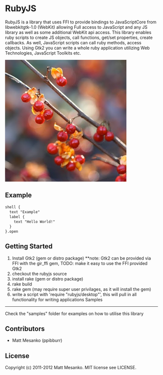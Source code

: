 RubyJS
===
RubyJS is a library that uses FFI to provide bindings to JavaScriptCore from libwebkitgtk-1.0 (WebKit) allowing Full access to JavaScript and any JS library as well as some additional WebKit api access. This library enables ruby scripts to create JS objects, call functions, get/set properties, create callbacks. As well, JavaScript scripts can call ruby methods, access objects. Using Gtk2 you can write a whole ruby application utilizing Web Technologies, JavaScript Toolkits etc.

![ExtJS from ruby](https://github.com/AndyObtiva/glimmer/raw/master/images/Bitter-sweet.jpg)

Example
---
    shell {
      text "Example"
      label {
        text "Hello World!"
      }
    }.open

Getting Started
---
1. Install Gtk2 (gem or distro package) **note: Gtk2 can be provided via FFI with the gir_ffi gem, TODO: make it easy to use the FFI provided Gtk2
2. checkout the rubyjs source
3. install rake (gem or distro package)
4. rake build
5. rake gem (may require super user privilages, as it will install the gem)
6. write a script with 'require "rubyjs/desktop"', this will pull in all functionality for writing applications
Samples
---
Check the "samples" folder for examples on how to utilise this library

Contributors
---
* Matt Mesanko (ppibburr)

License
---
Copyright (c) 2011-2012 Matt Mesanko.
MIT license see LICENSE.
